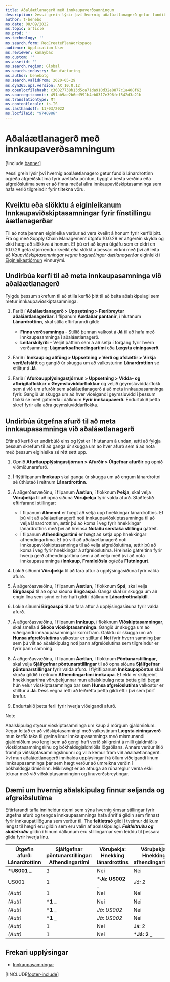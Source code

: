 ```yaml
---
title: Aðaláætlanagerð með innkaupaverðsamningum
description: Þessi grein lýsir því hvernig aðaláætlanagerð getur fundið lánardrottinn og/eða afgreiðslutíma fyrir áætlaða pöntun, byggt á besta verði eða afgreiðslutíma sem er að finna í innkaupaviðskiptasamningum.
author: t-benebo
ms.date: 08/09/2022
ms.topic: article
ms.prod: ''
ms.technology: ''
ms.search.form: ReqCreatePlanWorkspace
audience: Application User
ms.reviewer: kamaybac
ms.custom: ''
ms.assetid: ''
ms.search.region: Global
ms.search.industry: Manufacturing
ms.author: benebotg
ms.search.validFrom: 2020-05-29
ms.dyn365.ops.version: AX 10.0.12
ms.openlocfilehash: c36827738b13d5ca71da910d32e8877c1a408f62
ms.sourcegitcommit: 491ab9ae2b6ed991b4eb0317e396fef542d3a21b
ms.translationtype: MT
ms.contentlocale: is-IS
ms.lasthandoff: 11/03/2022
ms.locfileid: "9740986"
---
```

# <a name="master-planning-with-purchase-trade-agreements"></a>Aðaláætlanagerð með innkaupaverðsamningum

[!include [banner](../../includes/banner.md)]

Þessi grein lýsir því hvernig aðaláætlanagerð getur fundið lánardrottinn og/eða afgreiðslutíma fyrir áætlaða pöntun, byggt á besta verðinu eða afgreiðslutíma sem er að finna meðal allra innkaupaviðskiptasamninga sem hafa verið tilgreindir fyrir tiltekna vöru.

## <a name="turn-the-purchase-trade-agreements-for-planning-optimization-feature-on-or-off"></a>Kveiktu eða slökktu á eiginleikanum Innkaupaviðskiptasamningar fyrir fínstillingu áætlanagerðar

Til að nota þennan eiginleika verður að vera kveikt á honum fyrir kerfið þitt. Frá og með Supply Chain Management útgáfu 10.0.29 er aðgerðin skylda og ekki hægt að slökkva á honum. Ef þú ert að keyra útgáfu sem er eldri en 10.0.29 geta stjórnendur kveikt eða slökkt á þessari virkni með því að leita að *Kaupviðskiptasamningar vegna hagræðingar áætlanagerðar* eiginleiki í [Eiginleikastjórnun](../../../fin-ops-core/fin-ops/get-started/feature-management/feature-management-overview.md) vinnurými.

## <a name="prepare-your-system-to-evaluate-purchase-trade-agreements-during-master-planning"></a>Undirbúa kerfi til að meta innkaupasamninga við aðaláætlanagerð

Fylgdu þessum skrefum til að stilla kerfið þitt til að beita aðalskipulagi sem metur innkaupaviðskiptasamninga.

1. Farið í **Aðaláætlanagerð \> Uppsetning \> Færibreytur aðaláætlanagerðar**. Í flipanum **Áætlaðar pantanir**, í hlutanum **Lánardrottinn**, skal stilla eftirfarandi gildi:

    - **Finna verðsamninga** - Stillið þennan valkost á **Já** til að hafa með innkaupasamninga í aðaláætlanagerð.
    - **Leitarskilyrði** – Veljið þáttinn sem á að setja í forgang fyrir hvern verðsamning: **Lágmarksafhendingartími** eða **Lægsta einingaverð**.

1. Farið í **Innkaup og aðföng \> Uppsetning \> Verð og afslættir \> Virkja verð/afslátt** og gangið úr skugga um að valkosturinn **Lánardrottinn** sé stilltur á **Já**.
1. Farið í **Afurðaupplýsingastjórnun \> Uppsetning \> Vídda- og afbrigðaflokkar \> Geymsluvíddarflokkur** og veljið geymsluvíddarflokk sem á við um afurðir sem aðaláætlanagerð á að meta innkaupasamninga fyrir. Gangið úr skugga um að hver viðeigandi geymsluvídd í þessum flokki sé með gátmerki í dálknum **Fyrir innkaupaverð**. Endurtakið þetta skref fyrir alla aðra geymsluvíddarflokka.

## <a name="prepare-a-released-product-to-evaluate-purchase-trade-agreements-during-master-planning"></a>Undirbúa útgefna afurð til að meta innkaupasamninga við aðaláætlanagerð

Eftir að kerfið er undirbúið eins og lýst er í hlutanum á undan, ætti að fylgja þessum skrefum til að ganga úr skugga um að hver afurð sem á að nota með þessum eiginleika sé rétt sett upp.

1. Opnið **Afurðaupplýsingastjórnun \> Afurðir \> Útgefnar afurðir** og opnið viðmiðunarafurð.
1. Í flýtiflipanum **Innkaup** skal ganga úr skugga um að engum lánardrottni sé úthlutað í reitnum **Lánardrottinn**.
1. Á aðgerðasvæðinu, í flipanum **Áætlun**, í flokknum **Þekja**, skal velja **Vöruþekja** til að opna síðuna **Vöruþekja** fyrir valda afurð. Staðfestið eftirfarandi stillingar:

    - Í flipanum **Almennt** er hægt að setja upp hnekkingar lánardrottins. Ef þú vilt að aðaláætlanagerð noti innkaupaviðskiptasamninga til að velja lánardrottinn, ættir þú að koma í veg fyrir hnekkingar lánardrottins með því að hreinsa **Notaðu sérstaka stillingu** gátreit.
    - Í flipanum **Afhendingartími** er hægt að setja upp hnekkingar afhendingartíma. Ef þú vilt að aðaláætlanagerð noti innkaupaviðskiptasamninga til að velja afgreiðslutíma, ættir þú að koma í veg fyrir hnekkingar á afgreiðslutíma. Hreinsið gátreitinn fyrir hverja gerð afhendingartíma sem á að velja með því að nota innkaupasamninga (**Innkaup**, **Framleiðsla** og/eða **Flutningur**).

1. Lokið síðunni **Vöruþekja** til að fara aftur á upplýsingasíðuna fyrir valda afurð.
1. Á aðgerðasvæðinu, í flipanum **Áætlun**, í flokknum **Spá**, skal velja **Birgðaspá** til að opna síðuna **Birgðaspá**. Ganga skal úr skugga um að engin lína sem sýnd er hér hafi gildi í dálknum **Lánardrottnalykill**.
1. Lokið síðunni **Birgðaspá** til að fara aftur á upplýsingasíðuna fyrir valda afurð.
1. Á aðgerðasvæðinu, í flipanum **Innkaup**, í flokknum **Viðskiptasamningar**, skal smella á **Skoða viðskiptasamninga**. Gangið úr skugga um að viðeigandi innkaupasamningar komi fram. Gakktu úr skugga um að **Hunsa afgreiðslutíma** valkostur er stilltur á **Nei** fyrir hvern samning þar sem þú vilt að aðalskipulag noti þann afgreiðslutíma sem tilgreindur er fyrir þann samning.
1. Á aðgerðasvæðinu, í flipanum **Áætlun**, í flokknum **Pöntunarstillingar**, skal velja **Sjálfgefnar pöntunarstillingar** til að opna síðuna **Sjálfgefnar pöntunarstillingar** fyrir valda afurð. Í flýtiflipanum **Innkaupapöntun** skal skoða gildið í reitnum **Afhendingartími innkaupa**. Ef ekki er skilgreint hnekkingartíma vöruþekjunnar mun aðalskipulag nota þetta gildi þegar hún velur viðskiptasamninga þar sem **Hunsa afgreiðslutíma** valkostur er stilltur á **Já**. Þess vegna ætti að leiðrétta þetta gildi eftir því sem þörf krefur.
1. Endurtakið þetta ferli fyrir hverja viðeigandi afurð.

> [!NOTE]
> Aðalskipulag styður viðskiptasamninga um kaup á mörgum gjaldmiðlum. Þegar leitað er að viðskiptasamningi með valkostinum **Lægsta einingaverð** mun kerfið taka til greina línur innkaupasamnings með mismunandi gjaldmiðlum svo lengi sem að gengi hafi verið skilgreint á milli gjaldmiðils viðskiptasamningslínu og bókhaldsgjaldmiðils lögaðilans. Annars verður litið framhjá viðskiptasamningslínunni og villa kemur fram við aðaláætlanagerð. Því mun aðaláætlanagerð innihalda upplýsingar frá öllum viðeigandi línum innkaupasamnings þar sem hægt verður að umreikna verðin í bókhaldsgjaldmiðilinn. Mikilvægt er að athuga að rúnareglur verða ekki teknar með við viðskiptasamninginn og línuverðsbreytingar.

## <a name="examples-of-how-master-planning-finds-vendor-and-lead-times"></a>Dæmi um hvernig aðalskipulag finnur seljanda og afgreiðslutíma

Eftirfarandi tafla inniheldur dæmi sem sýna hvernig ýmsar stillingar fyrir útgefna afurð og tengda innkaupasamninga hafa áhrif á gildin sem finnast fyrir innkaupatillöguna sem verður til. The **feitletrað** gildi í tveimur dálkum lengst til hægri eru gildin sem eru valin af aðalskipulagi. **_Feitleitruðu og skáletruðu_** gildin í hinum dálkunum eru stillingarnar sem leiddu til þessara gilda fyrir hverja línu.

| Útgefin afurð: Lánardrottinn | Sjálfgefnar pöntunarstillingar: Afhendingartími | Vöruþekja: Hnekking lánardrottins | Vöruþekja: Hnekking afhendingartíma | Verðsamningur: Lánardrottinn | Verðsamningur: Afhendingartími | Verðsamningur: Hunsa afhendingartíma | Lánardrottinn sem verður til | Afhendingartíma sem verður til |
| --- | --- | --- | --- | --- | --- | --- | --- | --- |
| ***US001** _ | _*_1_*_ | Nei | Nei | US003 | 3 | Nei | _ *US001** | **1** |
| US001 | 1 | ***Já: US002** _ | _*_Já: 2_*_ | US003 | 3 | Nei | _ *US002** | **2** |
| *(Autt)* | 1 | Nei | Nei | ***US003** _ | _*_3_*_ | Nei | _ *US003** | **3** |
| *(Autt)* | ***1** _ | Nei | Nei | _*_US003_*_ | 3 | Já | _ *US003** | **1** |
| *(Autt)* | ***1** _ | _*_Já: US002_*_ | Nei | US003 | 3 | Nei | _ *US002** | **1** |
| *(Autt)* | ***1** _ | _*_Já: US002_*_ | Nei | US003 | 3 | Nei | _ *US002** | **1** |
| *(Autt)* | 1 | Nei | Já: 2 | ***US003** _ | _*_3_*_ | Nei | _ *US003** | **3** |
| *(Autt)* | 1 | Nei | ***Já: 2** _ | _*_US003_*_ | 3 | Já | _ *US003** | **2** |

## <a name="additional-resources"></a>Frekari upplýsingar

- [Innkaupasamningar](../../procurement/purchase-agreements.md)


[!INCLUDE[footer-include](../../../includes/footer-banner.md)]
